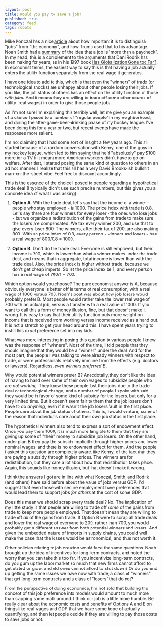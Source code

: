 ```yaml
---
layout: post
title: Would you pay to save a job?
published: true
category: feed
tags: robots
---
```


Mike Konczal has a nice [article](https://medium.com/@rortybomb/learning-from-trump-in-retrospect-dce431b23ed0#.70zws6ugy) about how important it is to distinguish "jobs" from "the economy", and how Trump used that to his advantage. Noah Smith had a [summary](https://www.bloomberg.com/view/articles/2016-12-02/a-job-is-more-than-a-paycheck) of the idea that a job is "more than a paycheck". In my head, this is a complement to the arguments that Dani Rodrik has been making for years, as in his 1997 book [Has Globalization Gone too Far?](http://amzn.to/2gzJqH4). In economist terms, the easiest way to say this is that having a job actually enters the utility function separately from the real wage it generates.

I have one idea to add to this, which is that even the "winners" of trade (or technological shocks) are unhappy about other people losing their jobs. If you like, the job status of others has an effect on the utility function of those *with jobs*. And it means they are willing to trade off some other source of utility (real wages) in order to give those people jobs. 

As I'm not sure I'm explaining this terribly well, let me give you an example of a choice I posed to a number of "regular people" in my neighborhood, and during the after-game-beer-drinking phase of my hockey league. I've been doing this for a year or two, but recent events have made the responses more salient. 

I'm not claiming that I had some sort of insight a few years ago. This all started because of a random conversation with Kenny, one of the guys in my hockey league, which led to him saying that he'd "absolutely" pay $100 more for a TV if it meant more American workers didn't have to go on welfare. After that, I started posing the same kind of question to others in an ad hoc manner. I realize that this all has a very David Brooks-ish bullshit man-on-the-street vibe. Feel free to discount accordingly. 

This is the essence of the choice I posed to people regarding a hypothetical trade deal (I typically didn't use such precise numbers, but this gives you a concrete idea of what I was asking):

1. **Option A**. With the trade deal, let's say that the income of a winner - people who stay employed - is 1000. The price index with trade is 0.8. Let's say there are four winners for every loser - the ones who lose jobs - but we organize a redistribution of the gains from trade to make sure the losers are compensated. We tax every winner 200, and use that to give every loser 800. The winners, after their tax of 200, are also making 800. With an price index of 0.8, every person - winners and losers - has a real wage of 800/0.8 = 1000. 

2. **Option B**. Don't do the trade deal. Everyone is still employed, but their income is 700, which is lower than what a winner makes under the trade deal, and means that in aggregate, total income is lower than with the trade deal. Also, the price index is higher without trade, because we don't get cheap imports. So let the price index be 1, and every person has a real wage of 700/1 = 700. 

Which option would you choose? The pure economist answer is A, because obviously everyone is better off in terms of real consumption, with a real wage of 1000 versus 700. Noah's post was about how job losers would probably prefer B. Most people would rather take the lower real wage of 700 with an actual job, versus a transfer with a real value of 1000. If you want to call this a form of money illusion, fine, but that doesn't make it wrong. It is easy to say that their utility function puts more weight on income that is received from working versus income received as a hand out. It is not a stretch to get your head around this. I have spent years trying to instill this *exact* preference set into my kids.

What was more interesting in posing this question to various people I knew was the response of "winners". Most of the time, I told people that they should imagine that they would be a "winner" under the deal. And for the most part, the people I was talking to were already winners with respect to trade, or were professionals relatively immune from the effects (e.g. doctors or lawyers). Regardless, *even winners preferred B*.

Why would potential winners prefer B? Anecdotally, they don't like the idea of having to hand over some of their own wages to subsidize people who are *not working*. They know these people lost their jobs due to the trade deal or technological change, and a number of people I spoke with said they would be in favor of some kind of subsidy for the losers, but only for a very limited time. But it doesn't seem fair to them that the job losers don't have to do *anything*, even if it wasn't the job losers fault in the first place. People care about the job status of others. This is, I would venture, some of the reason that individuals care about their *own* job status in the first place. 

The hypothetical winners also tend to express a sort of endowment effect. Once you pay them 1000, it is much more tangible to them that they are giving up some of "their" money to subsidize job losers. On the other hand, under plan B they pay the subsidy implicitly through higher prices and lower nominal wages, and there is no endowment effect for them. And the people I asked this question are completely aware, like Kenny, of the fact that they are paying a subsidy through higher prices. The winners are for redistribution, but they care a lot about how that redistibution takes place. Again, this sounds like money illusion, but that doesn't make it wrong.

I think the answers I got are in line with what Konczal, Smith, and Rodrik (and others) have said before about the value of jobs versus GDP. I'd suggest that even those with secure employment have preferences that would lead them to support jobs *for others* at the cost of some GDP. 

Does this mean we should scrap every trade deal? No. The implication of my little study is that people are willing to trade off *some* of the gains from trade to keep more people employed. That doesn't mean they are willing to trade off *all* of the gains from trade. If Option B were to scrap all trade deals and lower the real wage of everyone to 200, rather than 700, you would probably get a different answer from both potential winners and losers. And given the embedded nature of imports in supply chains, you could well make the case that the losses would be astronomical, and thus not worth it.

Other policies relating to job creation would face the same questions. Noah brought up the idea of incentives for long-term contracts, and noted the worry that you can take this too far. If you incentivize long-term contracts, do you gum up the labor market so much that new firms cannot afford to get stated or grow, and old ones cannot afford to shut down? Or do you end up getting the same issues we have now with trade; a class of "winners" that get long-term contracts and a class of "losers" that do not? 

From the perspective of doing economics, I'm not sold that building the concept of this job preference into models would amount to much more than slapping some math around. I think our job is a little more humble. Be really clear about the economic costs and benefits of Options A and B on things like real wages and GDP that we have some hope of actually quantifying, and then let people decide if they are willing to pay those costs to save jobs or not. 
